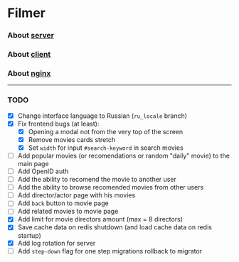 # Filmer

### About [server](./server/README.md)
### About [client](./client/README.md)
### About [nginx](./nginx/README.md)

<hr>

### TODO

- [x] Change interface language to Russian (`ru_locale` branch)
- [x] Fix frontend bugs (at least):
	- [x] Opening a modal not from the very top of the screen
	- [x] Remove movies cards stretch
	- [x] Set `width` for input `#search-keyword` in search movies
- [ ] Add popular movies (or recomendations or random "daily" movie) to the main page
- [ ] Add OpenID auth
- [ ] Add the ability to recomend the movie to another user
- [ ] Add the ability to browse recomended movies from other users
- [ ] Add director/actor page with his movies
- [ ] Add `back` button to movie page
- [ ] Add related movies to movie page
- [x] Add limit for movie directors amount (max = 8 directors)
- [x] Save cache data on redis shutdown (and load cache data on redis startup)
- [x] Add log rotation for server
- [ ] Add `step-down` flag for one step migrations rollback to migrator
